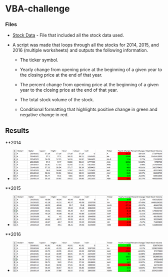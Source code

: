 # VBA-challenge

### Files

* [Stock Data](Resources/Multiple_year_stock_data.xlsx) - File that included all the stock data used.

* A script was made that loops through all the stocks for 2014, 2015, and 2016 (multiple worksheets) and outputs the following information.

  * The ticker symbol.

  * Yearly change from opening price at the beginning of a given year to the closing price at the end of that year.

  * The percent change from opening price at the beginning of a given year to the closing price at the end of that year.

  * The total stock volume of the stock.

  * Conditional formatting that highlights positive change in green and negative change in red.
  
 ## Results
  
  **2014
  
  * ![2014](2014.png)
  
  **2015
  
  * ![2015](2015.png)
  
  **2016
  
  * ![2016](2016.png)
